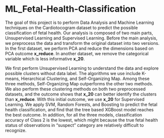 # ML_Fetal-Health-Classification

The goal of this project is to perform Data Analysis and Machine Learning techniques on the Cardiotocogram dataset to predict the possible classification of fetal health. Our analysis is composed of two main parts, Unsupervised Learning and Supervised Learning. Before the main analysis, we preprocess the data and transform the original dataset into two versions. In the first dataset, we perform PCA and reduce the dimensions based on PCA outcome **x_reduce**. In another dataset, we remove the categorical variable which is less informative **x_20**. 

We first perform Unsupervised Learning to understand the data and explore possible clusters without data label. The algorithms we use include K-means, Hierarchical Clustering, and Self-Organizing Map. Among these three methods, Self-Organizing Map outperforms the other two methods. We also perform these clustering methods on both two preprocessed datasets, and the outcome shows that **x_20** can better identify the clusters than **x_reduce**. With this initial outcome, we use **x_20** for Supervised Learning. We apply SVM, Random Forests, and Boosting to predict the fetal health classification, and find that the tree based XGBoost model reaches the best outcome. In addition, for all the three models, classification accuracy of Class 2 is the lowest, which might because the true fetal health status of observations in “suspect” category are relatively difficult to recognize.

